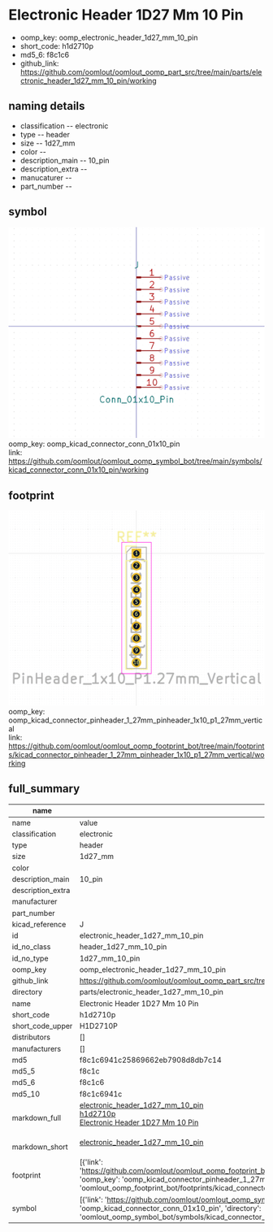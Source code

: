 # Electronic Header 1D27 Mm 10 Pin

  
* oomp_key: oomp_electronic_header_1d27_mm_10_pin 
* short_code: h1d2710p
* md5_6: f8c1c6  
* github_link: https://github.com/oomlout/oomlout_oomp_part_src/tree/main/parts/electronic_header_1d27_mm_10_pin/working  
## naming details
* classification -- electronic
* type -- header
* size -- 1d27_mm
* color -- 
* description_main -- 10_pin
* description_extra -- 
* manucaturer -- 
* part_number -- 



## symbol

![](symbol/0/working/working_600.png)  
oomp_key: oomp_kicad_connector_conn_01x10_pin  
link: https://github.com/oomlout/oomlout_oomp_symbol_bot/tree/main/symbols/kicad_connector_conn_01x10_pin/working  

## footprint

![](footprint/0/working/working_600.png)  
oomp_key: oomp_kicad_connector_pinheader_1_27mm_pinheader_1x10_p1_27mm_vertical  
link: https://github.com/oomlout/oomlout_oomp_footprint_bot/tree/main/footprints/kicad_connector_pinheader_1_27mm_pinheader_1x10_p1_27mm_vertical/working  

## full_summary
| name | value | 
| --- | --- | 
| name | value | 
| classification | electronic | 
| type | header | 
| size | 1d27_mm | 
| color |  | 
| description_main | 10_pin | 
| description_extra |  | 
| manufacturer |  | 
| part_number |  | 
| kicad_reference | J | 
| id | electronic_header_1d27_mm_10_pin | 
| id_no_class | header_1d27_mm_10_pin | 
| id_no_type | 1d27_mm_10_pin | 
| oomp_key | oomp_electronic_header_1d27_mm_10_pin | 
| github_link | https://github.com/oomlout/oomlout_oomp_part_src/tree/main/parts/electronic_header_1d27_mm_10_pin/working | 
| directory | parts/electronic_header_1d27_mm_10_pin | 
| name | Electronic Header 1D27 Mm 10 Pin | 
| short_code | h1d2710p | 
| short_code_upper | H1D2710P | 
| distributors | [] | 
| manufacturers | [] | 
| md5 | f8c1c6941c25869662eb7908d8db7c14 | 
| md5_5 | f8c1c | 
| md5_6 | f8c1c6 | 
| md5_10 | f8c1c6941c | 
| markdown_full | [electronic_header_1d27_mm_10_pin](https://github.com/oomlout/oomlout_oomp_part_src/tree/main/parts/electronic_header_1d27_mm_10_pin/working)<br>[h1d2710p](https://github.com/oomlout/oomlout_oomp_part_src/tree/main/parts/electronic_header_1d27_mm_10_pin/working)<br>[Electronic Header 1D27 Mm 10 Pin](https://github.com/oomlout/oomlout_oomp_part_src/tree/main/parts/electronic_header_1d27_mm_10_pin/working)<br><br> | 
| markdown_short | [electronic_header_1d27_mm_10_pin](https://github.com/oomlout/oomlout_oomp_part_src/tree/main/parts/electronic_header_1d27_mm_10_pin/working)<br><br> | 
| footprint | [{'link': 'https://github.com/oomlout/oomlout_oomp_footprint_bot/tree/main/foootprntss/kicad_connector_pinheader_1_27mm_pinheader_1x10_p1_27mm_vertical', 'oomp_key': 'oomp_kicad_connector_pinheader_1_27mm_pinheader_1x10_p1_27mm_vertical', 'directory': 'oomlout_oomp_footprint_bot/footprints/kicad_connector_pinheader_1_27mm_pinheader_1x10_p1_27mm_vertical//working/working.kicad_mod'}] | 
| symbol | [{'link': 'https://github.com/oomlout/oomlout_oomp_symbol_bot/tree/main/symbols/kicad_connector_conn_01x10_pin', 'oomp_key': 'oomp_kicad_connector_conn_01x10_pin', 'directory': 'oomlout_oomp_symbol_bot/symbols/kicad_connector_conn_01x10_pin//working/working.kicad_sym'}] | 
